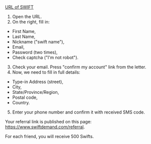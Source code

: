 [URL of SWIFT](https://www.swiftdemand.com/?referred_by=sxiii)

1. Open the URL. 
2. On the right, fill in: 
* First Name,
* Last Name, 
* Nickname ("swift name"), 
* Email,
* Password (two times), 
* Check captcha ("I'm not robot"). 
3. Check your email. Press "confirm my account" link from the letter.
4. Now, we need to fill in full details:
* Type-in Address (street), 
* City, 
* State/Province/Region, 
* Postal code, 
* Country. 
5. Enter your phone number and confirm it with received SMS code. 

Your referral link is published on this page: https://www.swiftdemand.com/referral.

For each friend, you will receive 500 Swifts.
